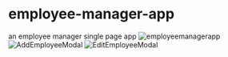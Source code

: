 # employee-manager-app
 an employee manager single page app
![employeemanagerapp](https://user-images.githubusercontent.com/84473290/208952092-1fb18fda-56ac-40af-993f-a004971c23aa.png)
![AddEmployeeModal](https://user-images.githubusercontent.com/84473290/208952393-80437275-9d1c-4ee3-bf1f-6bc20cf39c41.png)
![EditEmployeeModal](https://user-images.githubusercontent.com/84473290/208953554-b3f8971f-fb3b-4f83-a7bb-ec2774043d16.png)
